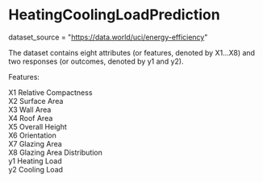 # HeatingCoolingLoadPrediction

dataset_source = "https://data.world/uci/energy-efficiency"

The dataset contains eight attributes (or features, denoted by X1...X8) and two responses (or outcomes, denoted by y1 and y2). 

Features:

X1 Relative Compactness </br>
X2 Surface Area </br>
X3 Wall Area </br>
X4 Roof Area </br>
X5 Overall Height </br>
X6 Orientation </br>
X7 Glazing Area </br>
X8 Glazing Area Distribution </br>
y1 Heating Load </br>
y2 Cooling Load </br>
